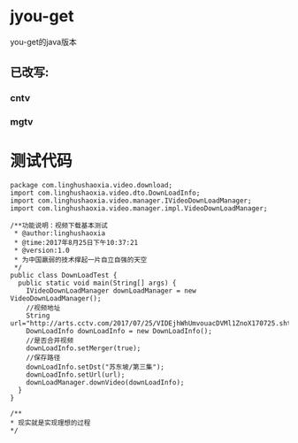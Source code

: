 # jyou-get
you-get的java版本
## 已改写:
### cntv
### mgtv
# 测试代码
    package com.linghushaoxia.video.download;
    import com.linghushaoxia.video.dto.DownLoadInfo;
    import com.linghushaoxia.video.manager.IVideoDownLoadManager;
    import com.linghushaoxia.video.manager.impl.VideoDownLoadManager;

    /**功能说明：视频下载基本测试
     * @author:linghushaoxia
     * @time:2017年8月25日下午10:37:21
     * @version:1.0
     * 为中国羸弱的技术撑起一片自立自强的天空
     */
    public class DownLoadTest {
      public static void main(String[] args) {
        IVideoDownLoadManager downLoadManager = new VideoDownLoadManager();
        //视频地址
        String url="http://arts.cctv.com/2017/07/25/VIDEjhWhUmvouacDVMl1ZnoX170725.shtml";
        DownLoadInfo downLoadInfo = new DownLoadInfo();
        //是否合并视频
        downLoadInfo.setMerger(true);
        //保存路径
        downLoadInfo.setDst("苏东坡/第三集");
        downLoadInfo.setUrl(url);
        downLoadManager.downVideo(downLoadInfo);
      }
    }

    /**
    * 现实就是实现理想的过程
    */
